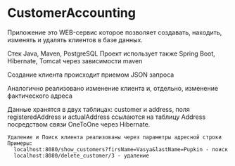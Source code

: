# CustomerAccounting
Приложение это WEB-сервис которое позволяет создавать, находить, изменять и удалять клиентов в базе данных.

Стек Java, Maven, PostgreSQL
Проект использует также Spring Boot, Hibernate, Tomcat через зависимости maven

Создание клиента происходит приемом JSON запроса

Аналогично реализовано изменение клиента и, отдельно, изменение фактического адреса

Данные хранятся в двух таблицах: customer и address, поля registeredAddress и actualAddress ссылаются на таблицу Address посредством связи OneToOne через Hibernate.
    
    Удаление и Поиск клиента реализованы через параметры адресной строки
    Примеры:
      localhost:8080/show_customers?firsName=Vasya&lastName=Pupkin - поиск
      localhost:8080/delete_customer/3 - удаление
        
